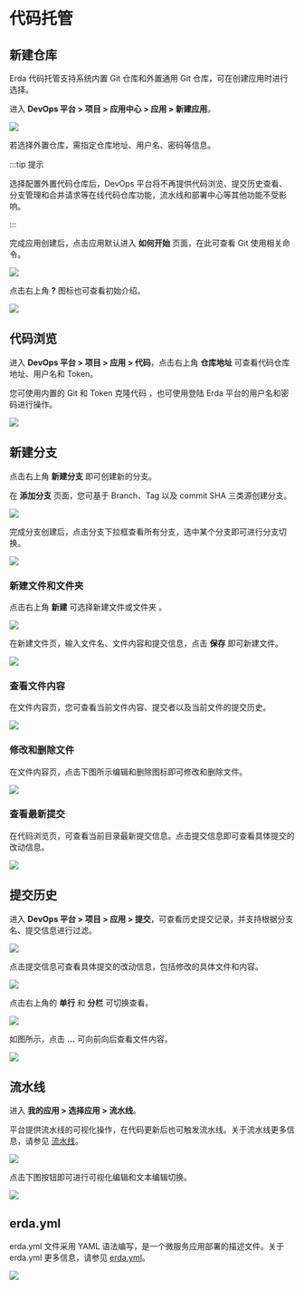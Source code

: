 # 代码托管

## 新建仓库

Erda 代码托管支持系统内置 Git 仓库和外置通用 Git 仓库，可在创建应用时进行选择。

进入 **DevOps 平台 > 项目 > 应用中心 > 应用 > 新建应用**。

![](http://terminus-paas.oss-cn-hangzhou.aliyuncs.com/paas-doc/2022/02/22/27f67214-f0d3-4918-8b3c-e9620743018f.png)

若选择外置仓库，需指定仓库地址、用户名、密码等信息。

:::tip 提示

选择配置外置代码仓库后，DevOps 平台将不再提供代码浏览、提交历史查看、分支管理和合并请求等在线代码仓库功能，流水线和部署中心等其他功能不受影响。

:::

完成应用创建后，点击应用默认进入 **如何开始** 页面，在此可查看 Git 使用相关命令。

![](http://terminus-paas.oss-cn-hangzhou.aliyuncs.com/paas-doc/2022/02/22/61f931e6-2d1c-4a0d-ac63-570a8a6e732b.png)

点击右上角 **?** 图标也可查看初始介绍。

![](http://terminus-paas.oss-cn-hangzhou.aliyuncs.com/paas-doc/2022/02/22/619eef5b-6c9e-477b-8395-7b095c0a2574.png)

## 代码浏览

进入 **DevOps 平台 > 项目 > 应用 > 代码**，点击右上角 **仓库地址** 可查看代码仓库地址、用户名和 Token。

您可使用内置的 Git 和 Token 克隆代码 ，也可使用登陆 Erda 平台的用户名和密码进行操作。

![](http://terminus-paas.oss-cn-hangzhou.aliyuncs.com/paas-doc/2022/02/22/420a8548-d8cc-42f2-bf16-df7c715a260d.png)

## 新建分支

点击右上角 **新建分支** 即可创建新的分支。

在 **添加分支** 页面，您可基于 Branch、Tag 以及 commit SHA 三类源创建分支。

![](http://terminus-paas.oss-cn-hangzhou.aliyuncs.com/paas-doc/2022/02/22/388320cd-60a3-41da-aac1-f857f0a398cb.png)

完成分支创建后，点击分支下拉框查看所有分支，选中某个分支即可进行分支切换。

![](http://terminus-paas.oss-cn-hangzhou.aliyuncs.com/paas-doc/2022/02/22/564e7558-9f8b-47d5-8ea2-3418a8314cb3.png)

### 新建文件和文件夹

点击右上角 **新建** 可选择新建文件或文件夹 。

![](http://terminus-paas.oss-cn-hangzhou.aliyuncs.com/paas-doc/2022/02/22/c83e67d8-ee6d-4623-9411-7f4d6cd5ace1.png)

在新建文件页，输入文件名、文件内容和提交信息，点击 **保存** 即可新建文件。

![](http://terminus-paas.oss-cn-hangzhou.aliyuncs.com/paas-doc/2022/02/22/2acb6137-f6c7-4819-b8af-ada76217417a.png)

### 查看文件内容

在文件内容页，您可查看当前文件内容、提交者以及当前文件的提交历史。

![](http://terminus-paas.oss-cn-hangzhou.aliyuncs.com/paas-doc/2022/02/22/6dff7ff8-9177-4922-bcd8-8502f5bb61cf.png)

### 修改和删除文件

在文件内容页，点击下图所示编辑和删除图标即可修改和删除文件。

![](http://terminus-paas.oss-cn-hangzhou.aliyuncs.com/paas-doc/2022/02/22/61958e41-68e2-419f-ac68-cdb87398eb5c.png)

### 查看最新提交

在代码浏览页，可查看当前目录最新提交信息。点击提交信息即可查看具体提交的改动信息。

![](http://terminus-paas.oss-cn-hangzhou.aliyuncs.com/paas-doc/2022/02/22/a499eae2-b84a-4289-b26c-dbea7b20a3a1.png)

## 提交历史

进入 **DevOps 平台 > 项目 > 应用 > 提交**，可查看历史提交记录，并支持根据分支名、提交信息进行过滤。

![](http://terminus-paas.oss-cn-hangzhou.aliyuncs.com/paas-doc/2022/02/22/fd4d8d7a-e303-489e-a0c8-47ebc3d95a61.png)

点击提交信息可查看具体提交的改动信息，包括修改的具体文件和内容。

![](http://terminus-paas.oss-cn-hangzhou.aliyuncs.com/paas-doc/2022/02/22/6dd318cd-1432-4ba6-860e-90ef617fb4fe.png)

点击右上角的 **单行** 和 **分栏** 可切换查看。

![](http://terminus-paas.oss-cn-hangzhou.aliyuncs.com/paas-doc/2022/02/22/561fc2bf-1316-4184-b5fb-40b69e18a98b.png)

如图所示，点击 **...** 可向前向后查看文件内容。

![](http://terminus-paas.oss-cn-hangzhou.aliyuncs.com/paas-doc/2022/02/22/10ab2c70-3528-4df2-b30c-ef391c97588e.png)

## 流水线

进入 **我的应用 > 选择应用 > 流水线**。

平台提供流水线的可视化操作，在代码更新后也可触发流水线。关于流水线更多信息，请参见 [流水线](../cicd-pipeline/pipeline-yml-graph.md )。

![](http://terminus-paas.oss-cn-hangzhou.aliyuncs.com/paas-doc/2022/02/22/ab1357df-44ca-4d9b-98cd-2177243e21db.png)

点击下图按钮即可进行可视化编辑和文本编辑切换。

![](http://terminus-paas.oss-cn-hangzhou.aliyuncs.com/paas-doc/2022/02/22/4623bb5d-a3bf-4260-9398-5c2742ebcf06.png)

## erda.yml

erda.yml 文件采用 YAML 语法编写，是一个微服务应用部署的描述文件。关于 erda.yml 更多信息，请参见 [erda.yml](../reference/erda-yaml.md )。

![](http://terminus-paas.oss-cn-hangzhou.aliyuncs.com/paas-doc/2022/02/22/70ee61b3-5d94-4d9e-a720-0fef4de7af59.png)
